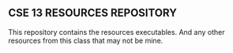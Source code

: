 CSE 13 RESOURCES REPOSITORY
---------------------------
This repository contains the resources executables. And any other resources from this
class that may not be mine.
